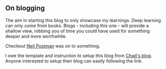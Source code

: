 ## On blogging

The aim in starting this blog to only showcase my learnings. Deep learning can only come from books. Blogs - including this one - will provide a shallow view, robbing you of time you could have used for something deeper and more worthwhile. 

Checkout [Neil Postman](https://www.google.com/search?q=neil+postman+books&si=AMgyJEvHeVSTjbn9up8ttWVcsQAtxJAspBWNeVgcTDpDwO4EZmvb4cVDnKPDB889_3-cQ06UpVZwfkFzBUs2npemjpflDJIfKokqTlfjwngJtSANuAW69fevzL530drgLIFQo_mU7iPk) was on to something. 

I owe the template and instruction to setup this blog from [Chad's blog](https://chadbaldwin.net/2021/03/14/how-to-build-a-sql-blog.html). Anyone interested to setup their blog can easily following the link.

